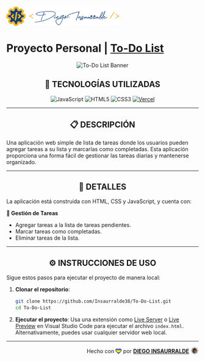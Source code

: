 <p align="left">
    <img src="./images/insa-logo.png" height="50" alt="Logo de Insa">
</p>

# Proyecto Personal | [**To-Do List**](https://to-do-list-insa.vercel.app/)

<p align="center">
  <img src="https://img.freepik.com/premium-vector/people-filling-list-concept-tiny-business-characters-stand-huge-notebook-with-checklist-fill-pros-cons-decision-planning-process-poster-banner-flyer-cartoon-vector-illustration_87771-14551.jpg?w=996" alt="To-Do List Banner" />
</p>

<div align="center">

## **📌 TECNOLOGÍAS UTILIZADAS**

![JavaScript](https://img.shields.io/badge/-JavaScript-black?style=flat-square&logo=javascript)
![HTML5](https://img.shields.io/badge/-HTML5-E46625?style=flat-square&logo=html5&logoColor=white)
![CSS3](https://img.shields.io/badge/-CSS3-385BF4?style=flat-square&logo=css3)
[![Vercel](https://img.shields.io/badge/-Vercel-black?style=flat-square&logo=vercel)](https://vercel.com/)

</div>

---

<div align="center">

## **📋 DESCRIPCIÓN**

</div>

Una aplicación web simple de lista de tareas donde los usuarios pueden agregar tareas a su lista y marcarlas como completadas. Esta aplicación proporciona una forma fácil de gestionar las tareas diarias y mantenerse organizado.

---

<div align="center">

## **📁 DETALLES**

</div>

La aplicación está construida con HTML, CSS y JavaScript, y cuenta con:

**📝 Gestión de Tareas**

- Agregar tareas a la lista de tareas pendientes.
- Marcar tareas como completadas.
- Eliminar tareas de la lista.

---

<div align="center">

## **⚙️ INSTRUCCIONES DE USO**

</div>

Sigue estos pasos para ejecutar el proyecto de manera local:

1. **Clonar el repositorio**:
   ```bash
   git clone https://github.com/Insaurralde38/To-Do-List.git
   cd To-Do-List
   ```

2. **Ejecutar el proyecto**:
   Usa una extensión como [Live Server](vscode:extension/ritwickdey.LiveServer) o [Live Preview](vscode:extension/ms-vscode.live-server) en Visual Studio Code para ejecutar el archivo `index.html`. Alternativamente, puedes usar cualquier servidor web local.

---

<div align="end">

Hecho con <img src="./images/boke-heart.png" alt="corazón" height="14" width="16" style="margin: 0px 0px -2.5px 0px" > por [**DIEGO INSAURRALDE**](https://insaurralde.vercel.app/) <img src="./images/boke-chimp.png" alt="chimpance" height="21" width="21" style="margin: 0px 0px -4px 0px" >

</div>
